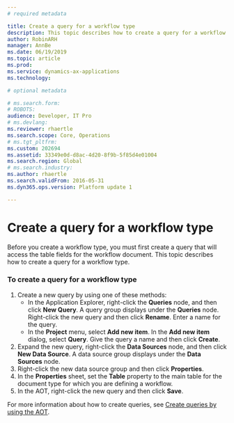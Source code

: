 ```yaml
---
# required metadata

title: Create a query for a workflow type
description: This topic describes how to create a query for a workflow type.
author: RobinARH
manager: AnnBe
ms.date: 06/19/2019
ms.topic: article
ms.prod: 
ms.service: dynamics-ax-applications
ms.technology: 

# optional metadata

# ms.search.form: 
# ROBOTS: 
audience: Developer, IT Pro
# ms.devlang: 
ms.reviewer: rhaertle
ms.search.scope: Core, Operations
# ms.tgt_pltfrm: 
ms.custom: 202694
ms.assetid: 33349e0d-d8ac-4d20-8f9b-5f85d4e01004
ms.search.region: Global
# ms.search.industry: 
ms.author: rhaertle
ms.search.validFrom: 2016-05-31
ms.dyn365.ops.version: Platform update 1

---
```


# Create a query for a workflow type 

Before you create a workflow type, you must first create a query that will access the table fields for the workflow document. This topic describes how to create a query for a workflow type.

### To create a query for a workflow type


1.  Create a new query by using one of these methods:
    + In the Application Explorer, right-click the **Queries** node, and then click **New Query**. A query group displays under the **Queries** node. Right-click the new query and then click **Rename**. Enter a name for the query.
    + In the **Project** menu, select **Add new item**. In the **Add new item** dialog, select **Query**. Give the query a name and then click **Create**.
1.  Expand the new query, right-click the **Data Sources** node, and then click **New Data Source**. A data source group displays under the **Data Sources** node.
1.  Right-click the new data source group and then click **Properties**.
1.  In the **Properties** sheet, set the **Table** property to the main table for the document type for which you are defining a workflow.
1.  In the AOT, right-click the new query and then click **Save**.

For more information about how to create queries, see [Create queries by using the AOT](https://docs.microsoft.com/en-us/dynamicsax-2012/developer/how-to-create-queries-by-using-the-aot).
